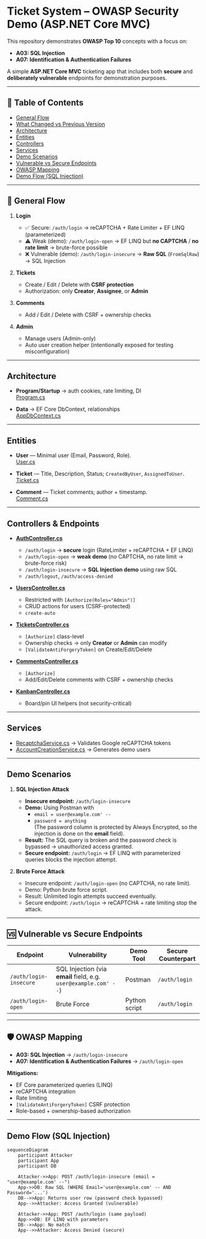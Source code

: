 # Ticket System – OWASP Security Demo (ASP.NET Core MVC)

This repository demonstrates **OWASP Top 10** concepts with a focus on:

- **A03: SQL Injection**
- **A07: Identification & Authentication Failures**

A simple **ASP.NET Core MVC** ticketing app that includes both **secure** and **deliberately vulnerable** endpoints for demonstration purposes.

---

## 📑 Table of Contents

- [General Flow](#general-flow)
- [What Changed vs Previous Version](#what-changed-vs-previous-version)
- [Architecture](#architecture)
- [Entities](#entities)
- [Controllers](#controllers--endpoints)
- [Services](#services)
- [Demo Scenarios](#demo-scenarios)
- [Vulnerable vs Secure Endpoints](#-vulnerable-vs-secure-endpoints)
- [OWASP Mapping](#-owasp-mapping)
- [Demo Flow (SQL Injection)](#demo-flow-sql-injection)




---

## 🔄 General Flow

1. **Login**
   - ✅ Secure: `/auth/login` → reCAPTCHA + Rate Limiter + EF LINQ (parameterized)
   - ⚠️ Weak (demo): `/auth/login-open` → EF LINQ but **no CAPTCHA** / **no rate limit** → brute-force possible
   - ❌ Vulnerable (demo): `/auth/login-insecure` → **Raw SQL** (`FromSqlRaw`) → SQL Injection

2. **Tickets**
   - Create / Edit / Delete with **CSRF protection**
   - Authorization: only **Creator**, **Assignee**, or **Admin**

3. **Comments**
   - Add / Edit / Delete with CSRF + ownership checks

4. **Admin**
   - Manage users (Admin-only)
   - Auto user creation helper (intentionally exposed for testing misconfiguration)

---

## Architecture

- **Program/Startup** → auth cookies, rate limiting, DI  
  [Program.cs](https://github.com/AhmetAkyil/TicketingApp/blob/main/TicketingSystem/TicketSystem/Program.cs)

- **Data** → EF Core DbContext, relationships  
  [AppDbContext.cs](https://github.com/AhmetAkyil/TicketingApp/blob/main/TicketingSystem/TicketSystem/Data/AppDbContext.cs)

---

## Entities

- **User** — Minimal user (Email, Password, Role).  
  [User.cs](https://github.com/AhmetAkyil/TicketingApp/blob/main/TicketingSystem/TicketSystem/Models/User.cs)

- **Ticket** — Title, Description, Status; `CreatedByUser`, `AssignedToUser`.  
  [Ticket.cs](https://github.com/AhmetAkyil/TicketingApp/blob/main/TicketingSystem/TicketSystem/Models/Ticket.cs)

- **Comment** — Ticket comments; author + timestamp.  
  [Comment.cs](https://github.com/AhmetAkyil/TicketingApp/blob/main/TicketingSystem/TicketSystem/Models/Comment.cs)

---

## Controllers & Endpoints

- **[AuthController.cs](https://github.com/AhmetAkyil/TicketingApp/blob/main/TicketingSystem/TicketSystem/Controllers/AuthController.cs)**
  - `/auth/login` → **secure** login (RateLimiter + reCAPTCHA + EF LINQ)  
  - `/auth/login-open` → **weak demo** (no CAPTCHA, no rate limit → brute-force risk)  
  - `/auth/login-insecure` → **SQL Injection demo** using raw SQL 
  - `/auth/logout`, `/auth/access-denied`

- **[UsersController.cs](https://github.com/AhmetAkyil/TicketingApp/blob/main/TicketingSystem/TicketSystem/Controllers/UsersController.cs)**
  - Restricted with `[Authorize(Roles="Admin")]`  
  - CRUD actions for users (CSRF-protected)  
  - `create-auto` 

- **[TicketsController.cs](https://github.com/AhmetAkyil/TicketingApp/blob/main/TicketingSystem/TicketSystem/Controllers/TicketsController.cs)**
  - `[Authorize]` class-level  
  - Ownership checks → only **Creator** or **Admin** can modify  
  - `[ValidateAntiForgeryToken]` on Create/Edit/Delete  

- **[CommentsController.cs](https://github.com/AhmetAkyil/TicketingApp/blob/main/TicketingSystem/TicketSystem/Controllers/CommentsController.cs)**
  - `[Authorize]`  
  - Add/Edit/Delete comments with CSRF + ownership checks  

- **[KanbanController.cs](https://github.com/AhmetAkyil/TicketingApp/blob/main/TicketingSystem/TicketSystem/Controllers/KanbanController.cs)**
  - Board/pin UI helpers (not security-critical)  

---

## Services

- [RecaptchaService.cs](https://github.com/AhmetAkyil/TicketingApp/blob/main/TicketingSystem/TicketSystem/Services/RecaptchaService.cs) → Validates Google reCAPTCHA tokens  
- [AccountCreationService.cs](https://github.com/AhmetAkyil/TicketingApp/blob/main/TicketingSystem/TicketSystem/Services/AccountCreationService.cs) → Generates demo users  

---

## Demo Scenarios

1. **SQL Injection Attack**  
   - **Insecure endpoint:** `/auth/login-insecure`  
   - **Demo:** Using Postman with  
     - `email = user@example.com' --`  
     - `password = anything`  
     (The password column is protected by Always Encrypted, so the injection is done on the **email** field).  
   - **Result:** The SQL query is broken and the password check is bypassed → unauthorized access granted.  
   - **Secure endpoint:** `/auth/login` → EF LINQ with parameterized queries blocks the injection attempt.


2. **Brute Force Attack**  
   - Insecure endpoint: `/auth/login-open` (no CAPTCHA, no rate limit).  
   - Demo: Python brute force script.  
   - Result: Unlimited login attempts succeed eventually.  
   - Secure endpoint: `/auth/login` → reCAPTCHA + rate limiting stop the attack.  

---

## 🆚 Vulnerable vs Secure Endpoints

| Endpoint               | Vulnerability     | Demo Tool           | Secure Counterpart |
|------------------------|------------------|---------------------|--------------------|
| `/auth/login-insecure` | SQL Injection (via **email** field, e.g. `user@example.com' --`) | Postman | `/auth/login` |
| `/auth/login-open`     | Brute Force      | Python script       | `/auth/login` |


---

## 🛡 OWASP Mapping

- **A03: SQL Injection** → `/auth/login-insecure`  
- **A07: Identification & Authentication Failures** → `/auth/login-open`  

**Mitigations:**  
- EF Core parameterized queries (LINQ)  
- reCAPTCHA integration  
- Rate limiting  
- `[ValidateAntiForgeryToken]` CSRF protection  
- Role-based + ownership-based authorization  

---

## Demo Flow (SQL Injection)

```mermaid
sequenceDiagram
    participant Attacker
    participant App
    participant DB

    Attacker->>App: POST /auth/login-insecure (email = "user@example.com' --")
    App->>DB: Raw SQL (WHERE Email='user@example.com' -- AND Password='...')
    DB-->>App: Returns user row (password check bypassed)
    App-->>Attacker: Access Granted (vulnerable)

    Attacker->>App: POST /auth/login (same payload)
    App->>DB: EF LINQ with parameters
    DB-->>App: No match
    App-->>Attacker: Access Denied (secure)
